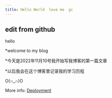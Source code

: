 ```yaml
---
title: Hello World  love me  gc
---
```


## edit from github

hello 

*welcome to my blog

*今天是2022年11月10号我开始写我博客的第一篇文章

*以后我会在这个博客里记录我的学习历程

O(∩_∩)O



More info: [Deployment](https://hexo.io/docs/one-command-deployment.html)
